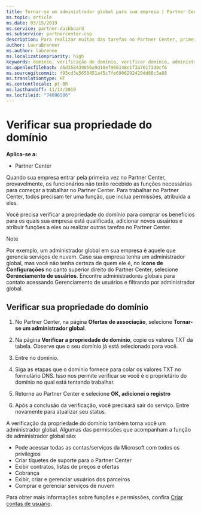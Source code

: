```yaml
---
title: Tornar-se um administrador global para sua empresa | Partner Center
ms.topic: article
ms.date: 03/15/2019
ms.service: partner-dashboard
ms.subservice: partnercenter-csp
description: Para realizar muitas das tarefas no Partner Center, primeiro, você precisa verificar a propriedade do domínio. Muitas tarefas do Partner Center exigem um administrador global. Caso sua empresa ainda não tenha um administrador, você poderá se tornar um.
author: LauraBrenner
ms.author: labrenne
ms.localizationpriority: high
keywords: domínio, verificação de domínio, verificar domínio, administrador global, funções de usuário, permissões
ms.openlocfilehash: d6d358439056a9d10e7966148e1f3a76173d0cf6
ms.sourcegitcommit: f95cd3e5650451a45c7fe6906202420dd80c5a88
ms.translationtype: HT
ms.contentlocale: pt-BR
ms.lasthandoff: 11/14/2019
ms.locfileid: "74096506"
---
```

# <a name="verify-your-domain-ownership"></a>Verificar sua propriedade do domínio

**Aplica-se a:**

- Partner Center

Quando sua empresa entrar pela primeira vez no Partner Center, provavelmente, os funcionários não terão recebido as funções necessárias para começar a trabalhar no Partner Center. Para trabalhar no Partner Center, todos precisam ter uma função, que inclua permissões, atribuída a eles.  

Você precisa verificar a propriedade do domínio para comprar os benefícios para os quais sua empresa está qualificada, adicionar novos usuários e atribuir funções a eles ou realizar outras tarefas no Partner Center. 

>[!Note]
>Por exemplo, um administrador global em sua empresa é aquele que gerencia serviços de nuvem. Caso sua empresa tenha um administrador global, mas você não tenha certeza de quem ele é, no **ícone de Configurações** no canto superior direito do Partner Center, selecione **Gerenciamento de usuários**. Encontre administradores globais para contato acessando Gerenciamento de usuários e filtrando por administrador global.

## <a name="verify-your-domain-ownership"></a>Verificar sua propriedade do domínio

1. No Partner Center, na página **Ofertas de associação**, selecione **Tornar-se um administrador global**. 

2. Na página **Verificar a propriedade do domínio**, copie os valores TXT da tabela. Observe que o seu domínio já está selecionado para você.

3. Entre no domínio. 

4. Siga as etapas que o domínio fornece para colar os valores TXT no formulário DNS.  Isso nos permite verificar se você é o proprietário do domínio no qual está tentando trabalhar.

5. Retorne ao Partner Center e selecione **OK, adicionei o registro**

6. Após a conclusão da verificação, você precisará sair do serviço. Entre novamente para atualizar seu status. 

A verificação da propriedade do domínio também torna você um administrador global. Algumas das permissões que acompanham a função de administrador global são:

- Pode acessar todas as contas/serviços da Microsoft com todos os privilégios 
- Criar tíquetes de suporte para o Partner Center
- Exibir contratos, listas de preços e ofertas
- Cobrança
- Exibir, criar e gerenciar usuários dos parceiros
- Comprar e gerenciar serviços de nuvem

Para obter mais informações sobre funções e permissões, confira [Criar contas de usuário](create-user-accounts-and-set-permissions.md). 
